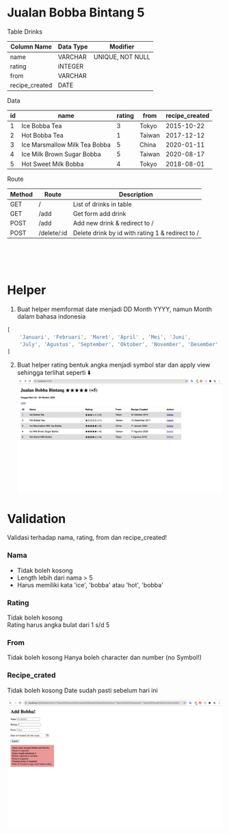 # Jualan Bobba Bintang 5

Table Drinks

| Column Name     | Data Type | Modifier           |
|-----------------|-----------|--------------------|
| name            | VARCHAR   | UNIQUE, NOT NULL   |
| rating          | iNTEGER   |                    |
| from            | VARCHAR   |                    |
| recipe_created  | DATE      |                    |


Data

| id | name                          | rating | from   | recipe_created |
|----|-------------------------------|--------|--------|----------------|
| 1  | Ice Bobba Tea                 | 3      | Tokyo  | 2015-10-22     |
| 2  | Hot Bobba Tea                 | 1      | Taiwan | 2017-12-12     |
| 3  | Ice Marsmallow Milk Tea Bobba | 5      | China  | 2020-01-11     |
| 4  | Ice Milk Brown Sugar Bobba    | 5      | Taiwan | 2020-08-17     |
| 5  | Hot Sweet Milk Bobba          | 4      | Tokyo  | 2018-08-01     |


Route

| Method | Route       | Description                                       |
|--------|-------------|---------------------------------------------------|
| GET    | /           | List of drinks in table                           |
| GET    | /add        | Get form add drink                                |
| POST   | /add        | Add new drink & redirect to /                     |
| POST   | /delete/:id | Delete drink by id with rating 1 & redirect to /  |

</br></br></br>

# Helper 
1. Buat helper memformat date menjadi DD Month YYYY, namun Month dalam bahasa indonesia
```js
[
    'Januari', 'Februari', 'Maret', 'April' , 'Mei', 'Juni', 
    'July', 'Agustus', 'September', 'Oktober', 'November', 'Desember'
]
```
2. Buat helper rating bentuk angka menjadi symbol star dan apply view sehingga terlihat seperti :arrow_down:
![home](./home.png)


# Validation

Validasi terhadap nama, rating, from dan recipe_created! 

### Nama
- Tidak boleh kosong  
- Length lebih dari nama > 5 
- Harus memiliki kata 'ice', 'bobba' atau 'hot', 'bobba' 

### Rating
Tidak boleh kosong  
Rating harus angka bulat dari 1 s/d 5 

### From
Tidak boleh kosong 
Hanya boleh character dan number (no Symbol!)

### Recipe_crated
Tidak boleh kosong 
Date sudah pasti sebelum hari ini 

![errors](./errors.png)
